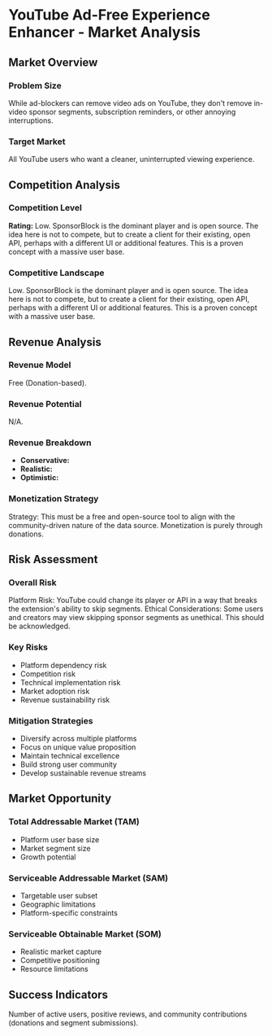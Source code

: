 # YouTube Ad-Free Experience Enhancer - Market Analysis

## Market Overview

### Problem Size
While ad-blockers can remove video ads on YouTube, they don't remove in-video sponsor segments, subscription reminders, or other annoying interruptions.

### Target Market
All YouTube users who want a cleaner, uninterrupted viewing experience.

## Competition Analysis

### Competition Level
**Rating:** Low. SponsorBlock is the dominant player and is open source. The idea here is not to compete, but to create a client for their existing, open API, perhaps with a different UI or additional features. This is a proven concept with a massive user base.

### Competitive Landscape
Low. SponsorBlock is the dominant player and is open source. The idea here is not to compete, but to create a client for their existing, open API, perhaps with a different UI or additional features. This is a proven concept with a massive user base.

## Revenue Analysis

### Revenue Model
Free (Donation-based).

### Revenue Potential
N/A.

### Revenue Breakdown
- **Conservative:** 
- **Realistic:** 
- **Optimistic:** 

### Monetization Strategy
Strategy: This must be a free and open-source tool to align with the community-driven nature of the data source. Monetization is purely through donations.

## Risk Assessment

### Overall Risk
Platform Risk: YouTube could change its player or API in a way that breaks the extension's ability to skip segments. Ethical Considerations: Some users and creators may view skipping sponsor segments as unethical. This should be acknowledged.

### Key Risks
- Platform dependency risk
- Competition risk
- Technical implementation risk
- Market adoption risk
- Revenue sustainability risk

### Mitigation Strategies
- Diversify across multiple platforms
- Focus on unique value proposition
- Maintain technical excellence
- Build strong user community
- Develop sustainable revenue streams

## Market Opportunity

### Total Addressable Market (TAM)
- Platform user base size
- Market segment size
- Growth potential

### Serviceable Addressable Market (SAM)
- Targetable user subset
- Geographic limitations
- Platform-specific constraints

### Serviceable Obtainable Market (SOM)
- Realistic market capture
- Competitive positioning
- Resource limitations

## Success Indicators
Number of active users, positive reviews, and community contributions (donations and segment submissions).
